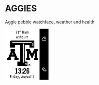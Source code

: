 # AGGIES
Aggie pebble watchface, weather and health

![alt text](AGGIES_SCREENSHOT.png "watchface screenshot")
